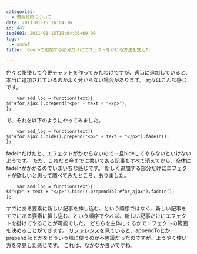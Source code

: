 ```yaml
---
categories:
  - 情報技術について
date: 2011-01-15 16:04:36
id: 447
iso8601: 2011-01-15T16:04:36+09:00
tags:
  - undef
title: jQueryで追加する部分だけにエフェクトをかける方法を覚えた

---
```


色々と駆使して今更チャットを作ってみたわけですが、適当に追加していると、本当に追加されているのかよく分からない場合があります。
元々はこんな感じです。
<pre><code>    var add_log = function(text){
&#36;(&#39;#for_ajax&#39;).prepend(&quot;&lt;p&gt;&quot; + text + &quot;&lt;/p&gt;&quot;);
};</code></pre>
で、それを以下のようにやってみました。
<pre><code>    var add_log = function(text){
&#36;(&#39;#for_ajax&#39;).hide().prepend(&quot;&lt;p&gt;&quot; + text + &quot;&lt;/p&gt;&quot;).fadeIn();
};</code></pre>
fadeInだけだと、エフェクトがかからないので一旦hideしてやらないといけないようです。
ただ、これだと今までに書いてある記事もすべて消えてから、全体にfadeInがかかるのでいまいちな感じです。
新しく追加する部分だけにエフェクトが欲しいと思って調べてみたところ、ありました。
<pre><code>    var add_log = function(text){
&#36;(&quot;&lt;p&gt;&quot; + text + &quot;&lt;/p&gt;&quot;).hide().prependTo(&#39;#for_ajax&#39;).fadeIn();
};</code></pre>
すでにある要素に新しい記事を挿し込む、という順序ではなく、新しい記事をすでにある要素に挿し込む、という順序でやれば、新しい記事だけにエフェクトを掛けてやることが可能でした。
どちらを主体にするかでエフェクトの範囲を決めることができます。
<a href="http://semooh.jp/jquery/api/manipulation/" target="_blank">リファレンス</a>を見ていると、appendToとかprependToとかをどういう風に使うのか不思議だったのですが、ようやく使い方を発見した感じです。
これは、なかなか良いですね。
    	